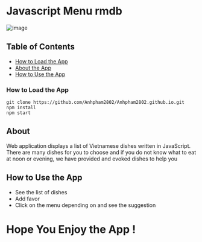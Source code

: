 # Javascript Menu rmdb
![image](https://user-images.githubusercontent.com/85014824/231693342-980da0ea-068d-40b4-bfef-6f155c68d1b9.png)


## Table of Contents

* [How to Load the App](#howtoloadtheapp)
* [About the App](#about)
* [How to Use the App](#how-to-use-the-app)

### How to Load the App
```
git clone https://github.com/Anhpham2802/Anhpham2802.github.io.git
npm install
npm start
```
## About
Web application displays a list of Vietnamese dishes written in JavaScript. There are many dishes for you to choose and if you do not know what to eat at noon or evening, we have provided and evoked dishes to help you

## How to Use the App

- See the list of dishes
- Add favor
- Click on the menu depending on and see the suggestion

# Hope You Enjoy the App !

